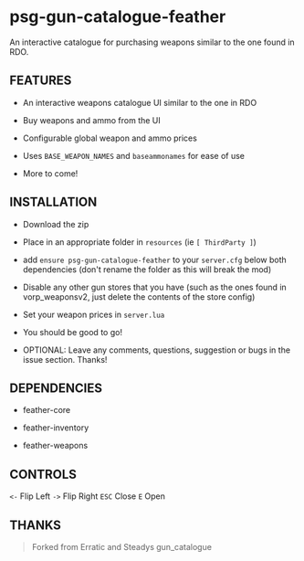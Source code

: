 # psg-gun-catalogue-feather

An interactive catalogue for purchasing weapons similar to the one found in RDO.

## FEATURES

- An interactive weapons catalogue UI similar to the one in RDO

- Buy weapons and ammo from the UI

- Configurable global weapon and ammo prices

- Uses `BASE_WEAPON_NAMES` and `baseammonames` for ease of use

- More to come!

## INSTALLATION

- Download the zip

- Place in an appropriate folder in `resources` (ie `[ ThirdParty ]`)

- add `ensure psg-gun-catalogue-feather` to your `server.cfg` below both dependencies (don't rename the folder as this will break the mod)

- Disable any other gun stores that you have (such as the ones found in vorp_weaponsv2, just delete the contents of the store config)

- Set your weapon prices in `server.lua`

- You should be good to go!

- OPTIONAL: Leave any comments, questions, suggestion or bugs in the issue section. Thanks!

## DEPENDENCIES

- feather-core

- feather-inventory

- feather-weapons

## CONTROLS

`<-` Flip Left
`->` Flip Right
`ESC` Close
`E` Open

## THANKS

>Forked from Erratic and Steadys gun_catalogue

